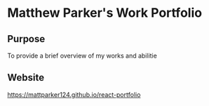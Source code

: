 # Matthew Parker's Work Portfolio

## Purpose
To provide a brief overview of my works and abilitie

## Website
https://mattparker124.github.io/react-portfolio

